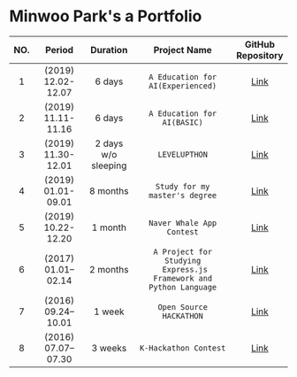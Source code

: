# Minwoo Park's a Portfolio

|NO.|Period|Duration|Project Name|GitHub <br> Repository|
|:--:|:-:|:-:|:-:|:-:|
|1| (2019) 12.02-12.07 | 6 days | `A Education for AI(Experienced)` | [Link][7] |
|2| (2019) 11.11-11.16 | 6 days | `A Education for AI(BASIC)` | [Link][8] |
|3| (2019) 11.30-12.01 | 2 days <br> w/o sleeping | `LEVELUPTHON` | [Link][2] |
|4| (2019) 01.01-09.01 | 8 months | `Study for my master's degree` | [Link][1] |
|5| (2019) 10.22-12.20 | 1 month | `Naver Whale App Contest` | [Link][3] |
|6| (2017) 01.01–02.14 | 2 months | `A Project for Studying` <br> ` Express.js Framework and Python Language` | [Link][6] |
|7| (2016) 09.24–10.01 | 1 week | `Open Source HACKATHON` | [Link][4] |
|8| (2016) 07.07–07.30 | 3 weeks | `K-Hackathon Contest` | [Link][5] |

[1]: https://github.com/pmw9027/A-Framework-For-Evaluating-Performance-of-Algorithms-Extracting-the-Main-Content-from-a-Web-Page
[2]: https://github.com/pmw9027/LEVUPTHON_Team18.git
[3]: https://github.com/pmw9027/StepTracer
[4]: https://github.com/pmw9027/Say
[5]: https://github.com/pmw9027/HACKERTON4
[6]: https://github.com/pmw9027/psck_server.git
[7]: https://github.com/pmw9027/AI-High_Level
[8]: https://github.com/pmw9027/Education-of-AI-Basic
